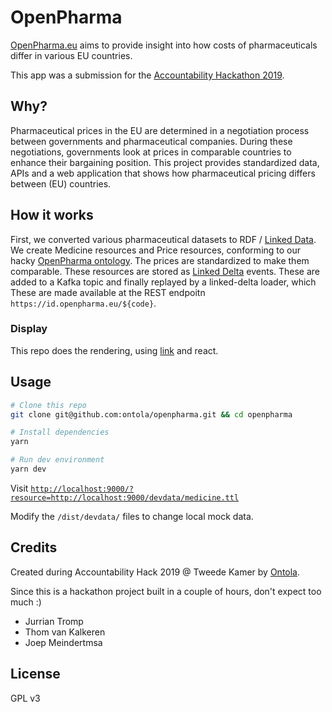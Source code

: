 # OpenPharma

[OpenPharma.eu](http://openpharma.eu) aims to provide insight into how costs of pharmaceuticals differ in various EU countries.

This app was a submission for the [Accountability Hackathon 2019](https://accountabilityhack.nl).

## Why?

Pharmaceutical prices in the EU are determined in a negotiation process between governments and pharmaceutical companies.
During these negotiations, governments look at prices in comparable countries to enhance their bargaining position. 
This project provides standardized data, APIs and a web application that shows how pharmaceutical pricing differs between (EU) countries.

## How it works

First, we converted various pharmaceutical datasets to RDF / [Linked Data](https://ontola.io/what-is-linked-data/).
We create Medicine resources and Price resources, conforming to our hacky [OpenPharma ontology](/Ontology.md).
The prices are standardized to make them comparable.
These resources are stored as [Linked Delta](https://github.com/ontola/linked-delta/) events.
These are added to a Kafka topic and finally replayed by a linked-delta loader, which 
These are made available at the REST endpoitn `https://id.openpharma.eu/${code}`.

### Display
This repo does the rendering, using [link](https://github.com/fletcher91/link-lib/) and react.

## Usage

```bash
# Clone this repo
git clone git@github.com:ontola/openpharma.git && cd openpharma

# Install dependencies
yarn

# Run dev environment
yarn dev
```

Visit [`http://localhost:9000/?resource=http://localhost:9000/devdata/medicine.ttl`](http://localhost:9000/?resource=http://localhost:9000/devdata/medicine.ttl)

Modify the `/dist/devdata/` files to change local mock data.

## Credits

Created during Accountability Hack 2019 @ Tweede Kamer by [Ontola](https://ontola.io).

Since this is a hackathon project built in a couple of hours, don't expect too much :)

- Jurrian Tromp
- Thom van Kalkeren
- Joep Meindertmsa

## License

GPL v3
